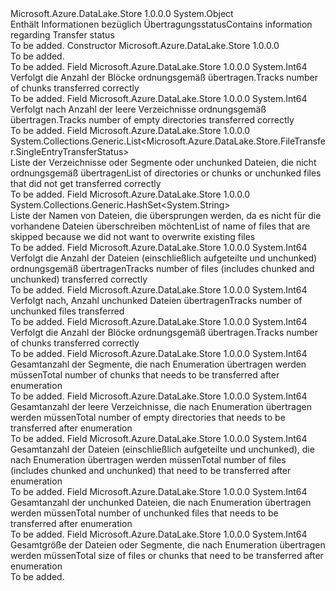 <Type Name="TransferStatus" FullName="Microsoft.Azure.DataLake.Store.FileTransfer.TransferStatus">
  <TypeSignature Language="C#" Value="public class TransferStatus" />
  <TypeSignature Language="ILAsm" Value=".class public auto ansi beforefieldinit TransferStatus extends System.Object" />
  <TypeSignature Language="DocId" Value="T:Microsoft.Azure.DataLake.Store.FileTransfer.TransferStatus" />
  <TypeSignature Language="VB.NET" Value="Public Class TransferStatus" />
  <TypeSignature Language="F#" Value="type TransferStatus = class" />
  <AssemblyInfo>
    <AssemblyName>Microsoft.Azure.DataLake.Store</AssemblyName>
    <AssemblyVersion>1.0.0.0</AssemblyVersion>
  </AssemblyInfo>
  <Base>
    <BaseTypeName>System.Object</BaseTypeName>
  </Base>
  <Interfaces />
  <Docs>
    <summary>
            <span data-ttu-id="22a84-101">Enthält Informationen bezüglich Übertragungsstatus</span><span class="sxs-lookup"><span data-stu-id="22a84-101">Contains information regarding Transfer status</span></span>
            </summary>
    <remarks>To be added.</remarks>
  </Docs>
  <Members>
    <Member MemberName=".ctor">
      <MemberSignature Language="C#" Value="public TransferStatus ();" />
      <MemberSignature Language="ILAsm" Value=".method public hidebysig specialname rtspecialname instance void .ctor() cil managed" />
      <MemberSignature Language="DocId" Value="M:Microsoft.Azure.DataLake.Store.FileTransfer.TransferStatus.#ctor" />
      <MemberSignature Language="VB.NET" Value="Public Sub New ()" />
      <MemberType>Constructor</MemberType>
      <AssemblyInfo>
        <AssemblyName>Microsoft.Azure.DataLake.Store</AssemblyName>
        <AssemblyVersion>1.0.0.0</AssemblyVersion>
      </AssemblyInfo>
      <Parameters />
      <Docs>
        <summary>To be added.</summary>
        <remarks>To be added.</remarks>
      </Docs>
    </Member>
    <Member MemberName="ChunksTransfered">
      <MemberSignature Language="C#" Value="public long ChunksTransfered;" />
      <MemberSignature Language="ILAsm" Value=".field public int64 ChunksTransfered" />
      <MemberSignature Language="DocId" Value="F:Microsoft.Azure.DataLake.Store.FileTransfer.TransferStatus.ChunksTransfered" />
      <MemberSignature Language="VB.NET" Value="Public ChunksTransfered As Long " />
      <MemberSignature Language="F#" Value="val mutable ChunksTransfered : int64" Usage="Microsoft.Azure.DataLake.Store.FileTransfer.TransferStatus.ChunksTransfered" />
      <MemberType>Field</MemberType>
      <AssemblyInfo>
        <AssemblyName>Microsoft.Azure.DataLake.Store</AssemblyName>
        <AssemblyVersion>1.0.0.0</AssemblyVersion>
      </AssemblyInfo>
      <ReturnValue>
        <ReturnType>System.Int64</ReturnType>
      </ReturnValue>
      <Docs>
        <summary>
            <span data-ttu-id="22a84-102">Verfolgt die Anzahl der Blöcke ordnungsgemäß übertragen.</span><span class="sxs-lookup"><span data-stu-id="22a84-102">Tracks number of chunks transferred correctly</span></span>
            </summary>
        <remarks>To be added.</remarks>
      </Docs>
    </Member>
    <Member MemberName="DirectoriesTransferred">
      <MemberSignature Language="C#" Value="public long DirectoriesTransferred;" />
      <MemberSignature Language="ILAsm" Value=".field public int64 DirectoriesTransferred" />
      <MemberSignature Language="DocId" Value="F:Microsoft.Azure.DataLake.Store.FileTransfer.TransferStatus.DirectoriesTransferred" />
      <MemberSignature Language="VB.NET" Value="Public DirectoriesTransferred As Long " />
      <MemberSignature Language="F#" Value="val mutable DirectoriesTransferred : int64" Usage="Microsoft.Azure.DataLake.Store.FileTransfer.TransferStatus.DirectoriesTransferred" />
      <MemberType>Field</MemberType>
      <AssemblyInfo>
        <AssemblyName>Microsoft.Azure.DataLake.Store</AssemblyName>
        <AssemblyVersion>1.0.0.0</AssemblyVersion>
      </AssemblyInfo>
      <ReturnValue>
        <ReturnType>System.Int64</ReturnType>
      </ReturnValue>
      <Docs>
        <summary>
            <span data-ttu-id="22a84-103">Verfolgt nach Anzahl der leere Verzeichnisse ordnungsgemäß übertragen.</span><span class="sxs-lookup"><span data-stu-id="22a84-103">Tracks number of empty directories transferred correctly</span></span>
            </summary>
        <remarks>To be added.</remarks>
      </Docs>
    </Member>
    <Member MemberName="EntriesFailed">
      <MemberSignature Language="C#" Value="public System.Collections.Generic.List&lt;Microsoft.Azure.DataLake.Store.FileTransfer.SingleEntryTransferStatus&gt; EntriesFailed;" />
      <MemberSignature Language="ILAsm" Value=".field public class System.Collections.Generic.List`1&lt;class Microsoft.Azure.DataLake.Store.FileTransfer.SingleEntryTransferStatus&gt; EntriesFailed" />
      <MemberSignature Language="DocId" Value="F:Microsoft.Azure.DataLake.Store.FileTransfer.TransferStatus.EntriesFailed" />
      <MemberSignature Language="VB.NET" Value="Public EntriesFailed As List(Of SingleEntryTransferStatus) " />
      <MemberSignature Language="F#" Value="val mutable EntriesFailed : System.Collections.Generic.List&lt;Microsoft.Azure.DataLake.Store.FileTransfer.SingleEntryTransferStatus&gt;" Usage="Microsoft.Azure.DataLake.Store.FileTransfer.TransferStatus.EntriesFailed" />
      <MemberType>Field</MemberType>
      <AssemblyInfo>
        <AssemblyName>Microsoft.Azure.DataLake.Store</AssemblyName>
        <AssemblyVersion>1.0.0.0</AssemblyVersion>
      </AssemblyInfo>
      <ReturnValue>
        <ReturnType>System.Collections.Generic.List&lt;Microsoft.Azure.DataLake.Store.FileTransfer.SingleEntryTransferStatus&gt;</ReturnType>
      </ReturnValue>
      <Docs>
        <summary>
            <span data-ttu-id="22a84-104">Liste der Verzeichnisse oder Segmente oder unchunked Dateien, die nicht ordnungsgemäß übertragen</span><span class="sxs-lookup"><span data-stu-id="22a84-104">List of directories or chunks or unchunked files that did not get transferred correctly</span></span>
            </summary>
        <remarks>To be added.</remarks>
      </Docs>
    </Member>
    <Member MemberName="EntriesSkipped">
      <MemberSignature Language="C#" Value="public System.Collections.Generic.HashSet&lt;string&gt; EntriesSkipped;" />
      <MemberSignature Language="ILAsm" Value=".field public class System.Collections.Generic.HashSet`1&lt;string&gt; EntriesSkipped" />
      <MemberSignature Language="DocId" Value="F:Microsoft.Azure.DataLake.Store.FileTransfer.TransferStatus.EntriesSkipped" />
      <MemberSignature Language="VB.NET" Value="Public EntriesSkipped As HashSet(Of String) " />
      <MemberSignature Language="F#" Value="val mutable EntriesSkipped : System.Collections.Generic.HashSet&lt;string&gt;" Usage="Microsoft.Azure.DataLake.Store.FileTransfer.TransferStatus.EntriesSkipped" />
      <MemberType>Field</MemberType>
      <AssemblyInfo>
        <AssemblyName>Microsoft.Azure.DataLake.Store</AssemblyName>
        <AssemblyVersion>1.0.0.0</AssemblyVersion>
      </AssemblyInfo>
      <ReturnValue>
        <ReturnType>System.Collections.Generic.HashSet&lt;System.String&gt;</ReturnType>
      </ReturnValue>
      <Docs>
        <summary>
            <span data-ttu-id="22a84-105">Liste der Namen von Dateien, die übersprungen werden, da es nicht für die vorhandene Dateien überschreiben möchten</span><span class="sxs-lookup"><span data-stu-id="22a84-105">List of name of files that are skipped because we did not want to overwrite existing files</span></span>
            </summary>
        <remarks>To be added.</remarks>
      </Docs>
    </Member>
    <Member MemberName="FilesTransfered">
      <MemberSignature Language="C#" Value="public long FilesTransfered;" />
      <MemberSignature Language="ILAsm" Value=".field public int64 FilesTransfered" />
      <MemberSignature Language="DocId" Value="F:Microsoft.Azure.DataLake.Store.FileTransfer.TransferStatus.FilesTransfered" />
      <MemberSignature Language="VB.NET" Value="Public FilesTransfered As Long " />
      <MemberSignature Language="F#" Value="val mutable FilesTransfered : int64" Usage="Microsoft.Azure.DataLake.Store.FileTransfer.TransferStatus.FilesTransfered" />
      <MemberType>Field</MemberType>
      <AssemblyInfo>
        <AssemblyName>Microsoft.Azure.DataLake.Store</AssemblyName>
        <AssemblyVersion>1.0.0.0</AssemblyVersion>
      </AssemblyInfo>
      <ReturnValue>
        <ReturnType>System.Int64</ReturnType>
      </ReturnValue>
      <Docs>
        <summary>
            <span data-ttu-id="22a84-106">Verfolgt die Anzahl der Dateien (einschließlich aufgeteilte und unchunked) ordnungsgemäß übertragen</span><span class="sxs-lookup"><span data-stu-id="22a84-106">Tracks number of files (includes chunked and unchunked) transferred correctly</span></span>
            </summary>
        <remarks>To be added.</remarks>
      </Docs>
    </Member>
    <Member MemberName="NonChunkedFileTransferred">
      <MemberSignature Language="C#" Value="public long NonChunkedFileTransferred;" />
      <MemberSignature Language="ILAsm" Value=".field public int64 NonChunkedFileTransferred" />
      <MemberSignature Language="DocId" Value="F:Microsoft.Azure.DataLake.Store.FileTransfer.TransferStatus.NonChunkedFileTransferred" />
      <MemberSignature Language="VB.NET" Value="Public NonChunkedFileTransferred As Long " />
      <MemberSignature Language="F#" Value="val mutable NonChunkedFileTransferred : int64" Usage="Microsoft.Azure.DataLake.Store.FileTransfer.TransferStatus.NonChunkedFileTransferred" />
      <MemberType>Field</MemberType>
      <AssemblyInfo>
        <AssemblyName>Microsoft.Azure.DataLake.Store</AssemblyName>
        <AssemblyVersion>1.0.0.0</AssemblyVersion>
      </AssemblyInfo>
      <ReturnValue>
        <ReturnType>System.Int64</ReturnType>
      </ReturnValue>
      <Docs>
        <summary>
            <span data-ttu-id="22a84-107">Verfolgt nach, Anzahl unchunked Dateien übertragen</span><span class="sxs-lookup"><span data-stu-id="22a84-107">Tracks number of unchunked files transferred</span></span>
            </summary>
        <remarks>To be added.</remarks>
      </Docs>
    </Member>
    <Member MemberName="SizeTransfered">
      <MemberSignature Language="C#" Value="public long SizeTransfered;" />
      <MemberSignature Language="ILAsm" Value=".field public int64 SizeTransfered" />
      <MemberSignature Language="DocId" Value="F:Microsoft.Azure.DataLake.Store.FileTransfer.TransferStatus.SizeTransfered" />
      <MemberSignature Language="VB.NET" Value="Public SizeTransfered As Long " />
      <MemberSignature Language="F#" Value="val mutable SizeTransfered : int64" Usage="Microsoft.Azure.DataLake.Store.FileTransfer.TransferStatus.SizeTransfered" />
      <MemberType>Field</MemberType>
      <AssemblyInfo>
        <AssemblyName>Microsoft.Azure.DataLake.Store</AssemblyName>
        <AssemblyVersion>1.0.0.0</AssemblyVersion>
      </AssemblyInfo>
      <ReturnValue>
        <ReturnType>System.Int64</ReturnType>
      </ReturnValue>
      <Docs>
        <summary>
            <span data-ttu-id="22a84-108">Verfolgt die Anzahl der Blöcke ordnungsgemäß übertragen.</span><span class="sxs-lookup"><span data-stu-id="22a84-108">Tracks number of chunks transferred correctly</span></span>
            </summary>
        <remarks>To be added.</remarks>
      </Docs>
    </Member>
    <Member MemberName="TotalChunksToTransfer">
      <MemberSignature Language="C#" Value="public long TotalChunksToTransfer;" />
      <MemberSignature Language="ILAsm" Value=".field public int64 TotalChunksToTransfer" />
      <MemberSignature Language="DocId" Value="F:Microsoft.Azure.DataLake.Store.FileTransfer.TransferStatus.TotalChunksToTransfer" />
      <MemberSignature Language="VB.NET" Value="Public TotalChunksToTransfer As Long " />
      <MemberSignature Language="F#" Value="val mutable TotalChunksToTransfer : int64" Usage="Microsoft.Azure.DataLake.Store.FileTransfer.TransferStatus.TotalChunksToTransfer" />
      <MemberType>Field</MemberType>
      <AssemblyInfo>
        <AssemblyName>Microsoft.Azure.DataLake.Store</AssemblyName>
        <AssemblyVersion>1.0.0.0</AssemblyVersion>
      </AssemblyInfo>
      <ReturnValue>
        <ReturnType>System.Int64</ReturnType>
      </ReturnValue>
      <Docs>
        <summary>
            <span data-ttu-id="22a84-109">Gesamtanzahl der Segmente, die nach Enumeration übertragen werden müssen</span><span class="sxs-lookup"><span data-stu-id="22a84-109">Total number of chunks that needs to be transferred after enumeration</span></span>
            </summary>
        <remarks>To be added.</remarks>
      </Docs>
    </Member>
    <Member MemberName="TotalDirectoriesToTransfer">
      <MemberSignature Language="C#" Value="public long TotalDirectoriesToTransfer;" />
      <MemberSignature Language="ILAsm" Value=".field public int64 TotalDirectoriesToTransfer" />
      <MemberSignature Language="DocId" Value="F:Microsoft.Azure.DataLake.Store.FileTransfer.TransferStatus.TotalDirectoriesToTransfer" />
      <MemberSignature Language="VB.NET" Value="Public TotalDirectoriesToTransfer As Long " />
      <MemberSignature Language="F#" Value="val mutable TotalDirectoriesToTransfer : int64" Usage="Microsoft.Azure.DataLake.Store.FileTransfer.TransferStatus.TotalDirectoriesToTransfer" />
      <MemberType>Field</MemberType>
      <AssemblyInfo>
        <AssemblyName>Microsoft.Azure.DataLake.Store</AssemblyName>
        <AssemblyVersion>1.0.0.0</AssemblyVersion>
      </AssemblyInfo>
      <ReturnValue>
        <ReturnType>System.Int64</ReturnType>
      </ReturnValue>
      <Docs>
        <summary>
            <span data-ttu-id="22a84-110">Gesamtanzahl der leere Verzeichnisse, die nach Enumeration übertragen werden müssen</span><span class="sxs-lookup"><span data-stu-id="22a84-110">Total number of empty directories that needs to be transferred after enumeration</span></span>
            </summary>
        <remarks>To be added.</remarks>
      </Docs>
    </Member>
    <Member MemberName="TotalFilesToTransfer">
      <MemberSignature Language="C#" Value="public long TotalFilesToTransfer;" />
      <MemberSignature Language="ILAsm" Value=".field public int64 TotalFilesToTransfer" />
      <MemberSignature Language="DocId" Value="F:Microsoft.Azure.DataLake.Store.FileTransfer.TransferStatus.TotalFilesToTransfer" />
      <MemberSignature Language="VB.NET" Value="Public TotalFilesToTransfer As Long " />
      <MemberSignature Language="F#" Value="val mutable TotalFilesToTransfer : int64" Usage="Microsoft.Azure.DataLake.Store.FileTransfer.TransferStatus.TotalFilesToTransfer" />
      <MemberType>Field</MemberType>
      <AssemblyInfo>
        <AssemblyName>Microsoft.Azure.DataLake.Store</AssemblyName>
        <AssemblyVersion>1.0.0.0</AssemblyVersion>
      </AssemblyInfo>
      <ReturnValue>
        <ReturnType>System.Int64</ReturnType>
      </ReturnValue>
      <Docs>
        <summary>
            <span data-ttu-id="22a84-111">Gesamtanzahl der Dateien (einschließlich aufgeteilte und unchunked), die nach Enumeration übertragen werden müssen</span><span class="sxs-lookup"><span data-stu-id="22a84-111">Total number of files (includes chunked and unchunked) that need to be transferred after enumeration</span></span>
            </summary>
        <remarks>To be added.</remarks>
      </Docs>
    </Member>
    <Member MemberName="TotalNonChunkedFileToTransfer">
      <MemberSignature Language="C#" Value="public long TotalNonChunkedFileToTransfer;" />
      <MemberSignature Language="ILAsm" Value=".field public int64 TotalNonChunkedFileToTransfer" />
      <MemberSignature Language="DocId" Value="F:Microsoft.Azure.DataLake.Store.FileTransfer.TransferStatus.TotalNonChunkedFileToTransfer" />
      <MemberSignature Language="VB.NET" Value="Public TotalNonChunkedFileToTransfer As Long " />
      <MemberSignature Language="F#" Value="val mutable TotalNonChunkedFileToTransfer : int64" Usage="Microsoft.Azure.DataLake.Store.FileTransfer.TransferStatus.TotalNonChunkedFileToTransfer" />
      <MemberType>Field</MemberType>
      <AssemblyInfo>
        <AssemblyName>Microsoft.Azure.DataLake.Store</AssemblyName>
        <AssemblyVersion>1.0.0.0</AssemblyVersion>
      </AssemblyInfo>
      <ReturnValue>
        <ReturnType>System.Int64</ReturnType>
      </ReturnValue>
      <Docs>
        <summary>
            <span data-ttu-id="22a84-112">Gesamtanzahl der unchunked Dateien, die nach Enumeration übertragen werden müssen</span><span class="sxs-lookup"><span data-stu-id="22a84-112">Total number of unchunked files that needs to be transferred after enumeration</span></span>
            </summary>
        <remarks>To be added.</remarks>
      </Docs>
    </Member>
    <Member MemberName="TotalSizeToTransfer">
      <MemberSignature Language="C#" Value="public long TotalSizeToTransfer;" />
      <MemberSignature Language="ILAsm" Value=".field public int64 TotalSizeToTransfer" />
      <MemberSignature Language="DocId" Value="F:Microsoft.Azure.DataLake.Store.FileTransfer.TransferStatus.TotalSizeToTransfer" />
      <MemberSignature Language="VB.NET" Value="Public TotalSizeToTransfer As Long " />
      <MemberSignature Language="F#" Value="val mutable TotalSizeToTransfer : int64" Usage="Microsoft.Azure.DataLake.Store.FileTransfer.TransferStatus.TotalSizeToTransfer" />
      <MemberType>Field</MemberType>
      <AssemblyInfo>
        <AssemblyName>Microsoft.Azure.DataLake.Store</AssemblyName>
        <AssemblyVersion>1.0.0.0</AssemblyVersion>
      </AssemblyInfo>
      <ReturnValue>
        <ReturnType>System.Int64</ReturnType>
      </ReturnValue>
      <Docs>
        <summary>
            <span data-ttu-id="22a84-113">Gesamtgröße der Dateien oder Segmente, die nach Enumeration übertragen werden müssen</span><span class="sxs-lookup"><span data-stu-id="22a84-113">Total size of files or chunks that need to be transferred after enumeration</span></span>
            </summary>
        <remarks>To be added.</remarks>
      </Docs>
    </Member>
  </Members>
</Type>